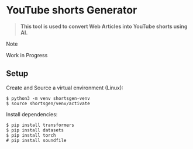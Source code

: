 # YouTube shorts Generator

> **This tool is used to convert Web Articles into YouTube shorts using AI.**

> [!NOTE]
> Work in Progress

## Setup

Create and Source a virtual environment (Linux):
```
$ python3 -m venv shortsgen-venv
$ source shortsgen/venv/activate
```

Install dependencies:
```
$ pip install transformers
$ pip install datasets
$ pip install torch
# pip install soundfile
```
